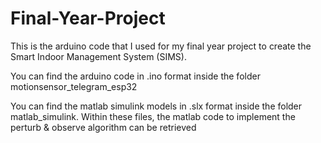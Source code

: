 # Final-Year-Project

This is the arduino code that I used for my final year project to create the Smart Indoor Management System (SIMS). 

You can find the arduino code in .ino format inside the folder motionsensor_telegram_esp32

You can find the matlab simulink models in .slx format inside the folder matlab_simulink. Within these files, the matlab code to implement the perturb & observe algorithm can be retrieved
